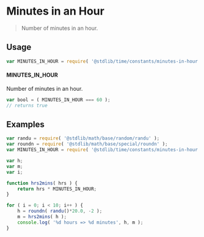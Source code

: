 # Minutes in an Hour

> Number of minutes in an hour.

<section class="usage">

## Usage

``` javascript
var MINUTES_IN_HOUR = require( '@stdlib/time/constants/minutes-in-hour' );
```

#### MINUTES_IN_HOUR

Number of minutes in an hour.

``` javascript
var bool = ( MINUTES_IN_HOUR === 60 );
// returns true
```

</section>

<!-- /.usage -->


<section class="examples">

## Examples

``` javascript
var randu = require( '@stdlib/math/base/random/randu' );
var roundn = require( '@stdlib/math/base/special/roundn' );
var MINUTES_IN_HOUR = require( '@stdlib/time/constants/minutes-in-hour' );

var h;
var m;
var i;

function hrs2mins( hrs ) {
    return hrs * MINUTES_IN_HOUR;
}

for ( i = 0; i < 10; i++ ) {
    h = roundn( randu()*20.0, -2 );
    m = hrs2mins( h );
    console.log( '%d hours => %d minutes', h, m );
}
```

</section>

<!-- /.examples -->


<section class="links">

</section>

<!-- /.links -->
